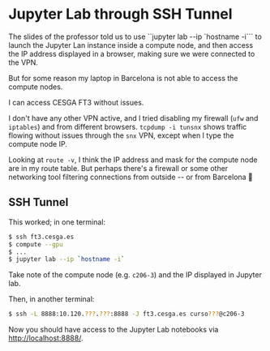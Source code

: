 # Jupyter Lab through SSH Tunnel

The slides of the professor told us to use ``jupyter lab --ip `hostname -i``` to launch the
Jupyter Lan instance inside a compute node, and then access the IP address displayed
in a browser, making sure we were connected to the VPN.

But for some reason my laptop in Barcelona is not able to access the compute nodes.

I can access CESGA FT3 without issues.

I don't have any other VPN active, and I tried disabling my firewall (`ufw` and `iptables`)
and from different browsers. `tcpdump -i tunsnx` shows traffic flowing without issues
through the `snx` VPN, except when I type the compute node IP.

Looking at `route -v`, I think the IP address and mask for the compute node are in
my route table. But perhaps there's a firewall or some other networking tool filtering
connections from outside -- or from Barcelona 🙂

## SSH Tunnel

This worked; in one terminal:

```bash
$ ssh ft3.cesga.es
$ compute --gpu
$ ...
$ jupyter lab --ip `hostname -i`
```

Take note of the compute node (e.g. `c206-3`) and the IP displayed in Jupyter lab.

Then, in another terminal:

```bash
$ ssh -L 8888:10.120.???.???:8888 -J ft3.cesga.es curso???@c206-3
```

Now you should have access to the Jupyter Lab notebooks via <http://localhost:8888/>.
